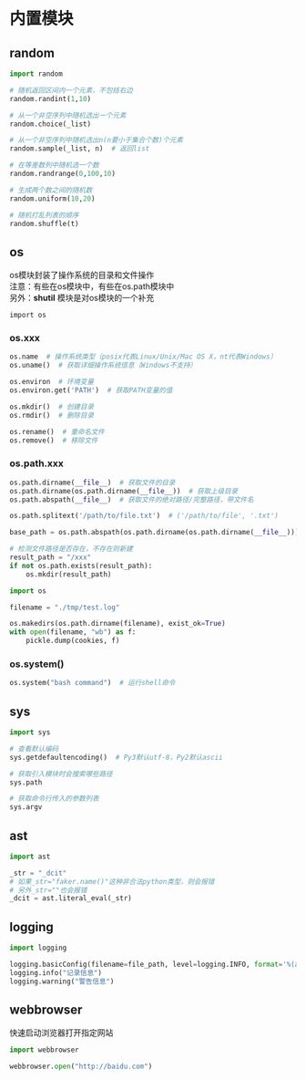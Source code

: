 # 内置模块

## random

```python
import random

# 随机返回区间内一个元素，不包括右边
random.randint(1,10)

# 从一个非空序列中随机选出一个元素
random.choice(_list)

# 从一个非空序列中随机选出n(n要小于集合个数)个元素
random.sample(_list, n)  # 返回list

# 在等差数列中随机选一个数
random.randrange(0,100,10)

# 生成两个数之间的随机数
random.uniform(10,20)

# 随机打乱列表的顺序
random.shuffle(t)
```

## os

os模块封装了操作系统的目录和文件操作  
注意：有些在os模块中，有些在os.path模块中  
另外：**shutil** 模块是对os模块的一个补充

`import os`

### os.xxx

```python
os.name  # 操作系统类型（posix代表Linux/Unix/Mac OS X，nt代表Windows）
os.uname()  # 获取详细操作系统信息（Windows不支持）
```

```python
os.environ  # 环境变量
os.environ.get('PATH')  # 获取PATH变量的值
```

```python
os.mkdir()  # 创建目录
os.rmdir()  # 删除目录

os.rename()  # 重命名文件
os.remove()  # 移除文件
```

### os.path.xxx

```python
os.path.dirname(__file__)  # 获取文件的目录
os.path.dirname(os.path.dirname(__file__))  # 获取上级目录
os.path.abspath(__file__)  # 获取文件的绝对路径/完整路径，带文件名

os.path.splitext('/path/to/file.txt')  # ('/path/to/file', '.txt')

base_path = os.path.abspath(os.path.dirname(os.path.dirname(__file__)))
```

```python
# 检测文件路径是否存在，不存在则新建
result_path = "/xxx"
if not os.path.exists(result_path):
    os.mkdir(result_path)
```

```python
import os

filename = "./tmp/test.log"

os.makedirs(os.path.dirname(filename), exist_ok=True)
with open(filename, "wb") as f:
    pickle.dump(cookies, f)
```

### os.system()

```python
os.system("bash command")  # 运行shell命令
```

## sys

```python
import sys

# 查看默认编码
sys.getdefaultencoding()  # Py3默认utf-8，Py2默认ascii

# 获取引入模块时会搜索哪些路径
sys.path

# 获取命令行传入的参数列表
sys.argv
```

## ast

```python
import ast

_str = "_dcit"
# 如果_str="faker.name()"这种非合法python类型，则会报错
# 另外_str=""也会报错
_dcit = ast.literal_eval(_str)
```

## logging

```python
import logging

logging.basicConfig(filename=file_path, level=logging.INFO, format='%(asctime)s %(message)s')
logging.info("记录信息")
logging.warning("警告信息")
```

## webbrowser

快速启动浏览器打开指定网站

```python
import webbrowser

webbrowser.open("http://baidu.com")
```
